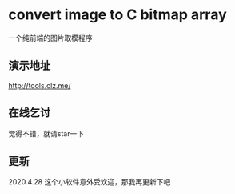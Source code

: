 # convert image to C bitmap array  
一个纯前端的图片取模程序

## 演示地址  
http://tools.clz.me/  

## 在线乞讨  
觉得不错，就请star一下  

## 更新  
2020.4.28  这个小软件意外受欢迎，那我再更新下吧  

